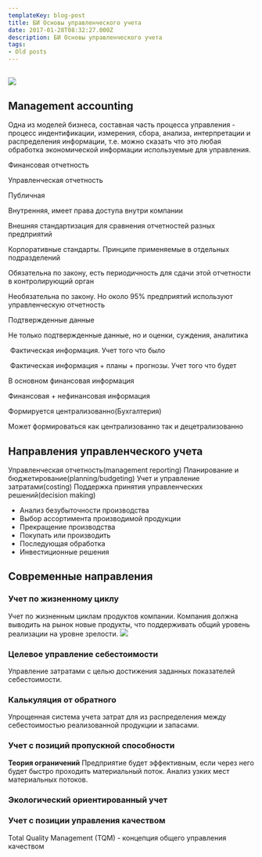 ```yaml
---
templateKey: blog-post
title: БИ Основы управленческого учета
date: 2017-01-28T08:32:27.000Z
description: БИ Основы управленческого учета
tags:
- Old posts
---
```


## ![](/img/01e2d897-871a-4fc6-b907-ee409aff0596.jpg)

## Management accounting

Одна из моделей бизнеса, составная часть процесса управления \- процесс индентификации, измерения, сбора, анализа, интерпретации и распределения информации, т.е. можно сказать что это любая обработка экономической информации используемые для управления.

Финансовая отчетность

Управленческая отчетность

Публичная

Внутренняя, имеет права доступа внутри компании

Внешняя стандартизация для сравнения отчетностей разных предприятий

Корпоративные стандарты. Принципе применяемые в отдельных подразделений

Обязательна по закону, есть периодичность для сдачи этой отчетности в контролирующий орган

Необязательна по закону. Но около 95% предприятий используют управленческую отчетность

Подтвержденные данные

Не только подтвержденные данные, но и оценки, суждения, аналитика

 Фактическая информация. Учет того что было

 Фактическая информация \+ планы \+ прогнозы. Учет того что будет

В основном финансовая информация

Финансовая \+ нефинансовая информация

Формируется централизованно(Бухгалтерия)

Может формироваться как централизованно так и децетрализованно

## Направления управленческого учета

Управленческая отчетность(management reporting) Планирование и бюджетирование(planning/budgeting) Учет и управление затратами(costing) Поддержка принятия управленческих решений(decision making)

*   Анализ безубыточности производства
*   Выбор ассортимента производимой продукции
*   Прекращение производства
*   Покупать или производить
*   Последующая обработка
*   Инвестиционные решения

## Современные направления

### Учет по жизненному циклу

Учет по жизненным циклам продуктов компании. Компания должна выводить на рынок новые продукты, что поддерживать общий уровень реализации на уровне зрелости. ![](/img/2ca90414-1c94-40d5-bc5d-298f329eddec.png)

### Целевое управление себестоимости

Управление затратами с целью достижения заданных показателей себестоимости.

### Калькуляция от обратного

Упрощенная система учета затрат для из распределения между себестоимостью реализованной продукции и запасами.

### Учет с позиций пропускной способности

**Теория ограничений** Предприятие будет эффективным, если через него будет быстро проходить материальный поток. Анализ узких мест материальных потоков.

### Экологический ориентированный учет

### Учет с позиции управления качеством

Total Quality Management (TQM) - концепция общего управления качеством